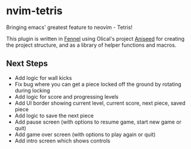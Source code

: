 # nvim-tetris
Bringing emacs' greatest feature to neovim - Tetris!

This plugin is written in [Fennel](https://fennel-lang.org/) using Olical's project [Aniseed](https://github.com/Olical/aniseed) for creating the project structure, and as a library of helper functions and macros.

## Next Steps
- Add logic for wall kicks
- Fix bug where you can get a piece locked off the ground by rotating during locking
- Add logic for score and progressing levels
- Add UI border showing current level, current score, next piece, saved piece
- Add logic to save the next piece
- Add pause screen (with options to resume game, start new game or quit)
- Add game over screen (with options to play again or quit)
- Add intro screen which shows controls
